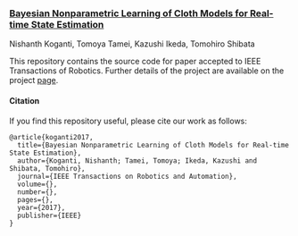 ### [Bayesian Nonparametric Learning of Cloth Models for Real-time State Estimation](https://buntyke.github.io/TRo2017)

Nishanth Koganti, Tomoya Tamei, Kazushi Ikeda, Tomohiro Shibata

This repository contains the source code for paper accepted to IEEE Transactions of Robotics. Further details of the project are available on the project [page](https://buntyke.github.io/TRo2017).

#### Citation

If you find this repository useful, please cite our work as follows:

```
@article{koganti2017,
  title={Bayesian Nonparametric Learning of Cloth Models for Real-time State Estimation},
  author={Koganti, Nishanth; Tamei, Tomoya; Ikeda, Kazushi and Shibata, Tomohiro},
  journal={IEEE Transactions on Robotics and Automation},
  volume={},
  number={},
  pages={},
  year={2017},
  publisher={IEEE}
}
```
